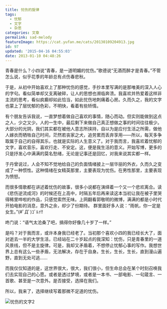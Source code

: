 ```yaml
---
title: 忧伤的旋律
tags:
  - 忧郁
  - 文字
  - 杂思
categories: 文章
permalink: sad-melody
featureImage: https://cat.yufan.me/cats/20130109204913.jpg
id: 97
updated: '2015-04-16 04:55:03'
date: 2013-01-10 04:48:26
---
```


青春是什么？小四说“青春，是一道明媚的忧伤。”歌德说“无酒而醉才是青春。”不管怎么说，似乎花季的年龄总有点伤春悲秋。

于是，从初中开始喜欢上了那种忧伤的感觉，手抄本里写满的是那唯美的深入人心的字句。看似简单却又支离破碎，让人的思想也濒临奔溃。我喜欢并热爱着这样非主流的思考，看似疯癫却如此恰当，如此忧伤地刺痛着心房。久而久之，我的文字也蒙上了层忧郁的色彩，不明快，看着有些矫情。

<!--more-->

有个朋友告诉我说，一直梦想着做自己喜欢的事情，随心而动。但实则能做到这点之人，少之又少。人的一生中，最后剩下来做自己真正想做之事的时间往往极少。大部分的光阴，我们其实都在被他人意志所挟持，自以为是应付生活之所需，做他人嫁衣而牺牲自己时间，茫然若丧家之犬，追劳累而丢弃享用——所以，每天多争取属于自己的自得其乐，也就是实际的人生意义了。对于我而言，我喜欢着忧郁的文字，喜欢音乐，喜欢行走、不安定。这，便是我生活的意义。开始写博，更多的只是抒发心中满满的莫名愁绪，无论是记事还是回忆，对我来说其实都一样。

于丹曾说过，人会不知不觉地给自己的负面情绪披上一层华丽的外衣，久而久之变成了一种惯性。这种情绪在女精英那里，主要表现为忧伤。在男性那里，主要表现为愤怒。

而很多情歌都在讲述着忧伤的故事，很多小说都在演绎着一个又一个悲欢离合。读《悲伤逆流成河》的时候还在上高中，时隔五年后再来读这本当初让我在被子里哭得稀里哗啦的作品，只感觉索然无味。上网翻看郭敬明的微博，满满的都是小时代开拍电影的消息，意外之余，却少了份期待。
群里面好多人说：“雨帆，你一定是女生。”(#ﾟДﾟ)ｺﾞﾙｧ!!

咚门说：“语气太沧桑了吧，搞得你好像几十岁了一样。”

是吗？对于我而言，或许本身我已经老了。当初那个喜欢小四的我已经长大了，面对逝去一半的大学生活，已经站在二十岁起点的我深知：忧伤，只是青春里的一道风景线，但不是主旋律。可是，我却又矛盾着，不想停止忧郁心事的写作。我想世界上总有这么一些矛盾，无法解决，存在于自身。生长，生长，生长，直到漫山遍野，直到无处可逃……

而我仅仅知道的是，这世界很大，很大，我们很小，但生命总会在某个时刻召唤我们去实现自己的心愿。或者是透过梦境，或者是一本书、一部电影、一句箴言、一首歌、甚至是一次意外。是否接受，选择在我们。

所以，我来了，选择继续写着那微不足道的忧伤。

![忧伤的文字2](https://cat.yufan.me/cats/20130109204912.jpg)
